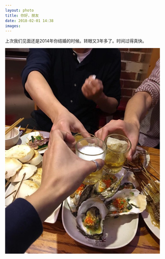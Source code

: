 ```yaml
---
layout: photo
title: 你好，朋友
date: 2018-02-01 14:38
images: 
---
```

 
 上次我们见面还是2014年你结婚的时候。转眼又3年多了。时间过得真快。
 
 ![](/photo/20180201/friends.jpeg)